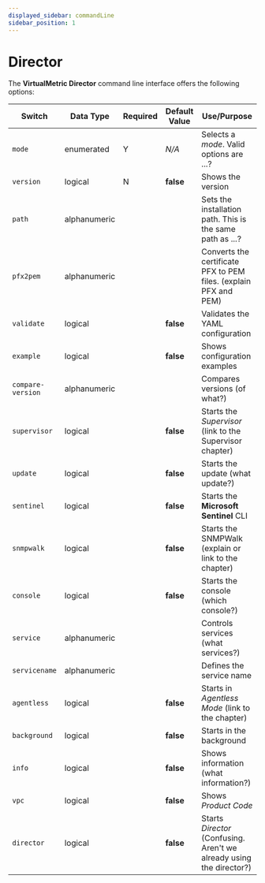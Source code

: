 ```yaml
---
displayed_sidebar: commandLine
sidebar_position: 1
---
```


# Director

The **VirtualMetric Director** command line interface offers the following options:

|Switch|Data Type|Required|Default Value|Use/Purpose|
|---|---|---|---|---|
|`mode`|enumerated|Y|_N/A_|Selects a _mode_. Valid options are ...?|
|`version`|logical|N|**false**|Shows the version|
|`path`|alphanumeric|||Sets the installation path. This is the same path as ...?|
|`pfx2pem`|alphanumeric|||Converts the certificate PFX to PEM files. (explain PFX and PEM)|
|`validate`|logical||**false**|Validates the YAML configuration|
|`example`|logical||**false**|Shows configuration examples|
|`compare-version`|alphanumeric|||Compares versions (of what?)|
|`supervisor`|logical||**false**|Starts the _Supervisor_ (link to the Supervisor chapter)|
|`update`|logical||**false**|Starts the update (what update?)|
|`sentinel`|logical||**false**|Starts the **Microsoft Sentinel** CLI|
|`snmpwalk`|logical||**false**|Starts the SNMPWalk (explain or link to the chapter)|
|`console`|logical||**false**|Starts the console (which console?)|
|`service`|alphanumeric|||Controls services (what services?)|
|`servicename`|alphanumeric|||Defines the service name|
|`agentless`|logical||**false**|Starts in _Agentless Mode_ (link to the chapter)|
|`background`|logical||**false**|Starts in the background|
|`info`|logical||**false**|Shows information (what information?)|
|`vpc`|logical||**false**|Shows _Product Code_|
|`director`|logical||**false**|Starts _Director_ (Confusing. Aren't we already using the director?)|
